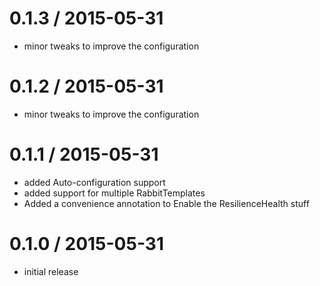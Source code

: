 
0.1.3 / 2015-05-31
==================

  * minor tweaks to improve the configuration

0.1.2 / 2015-05-31
==================

  * minor tweaks to improve the configuration

0.1.1 / 2015-05-31
==================

  * added Auto-configuration support
  * added support for multiple RabbitTemplates
  * Added a convenience annotation to Enable the ResilienceHealth stuff

0.1.0 / 2015-05-31
==================

  * initial release
